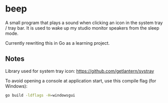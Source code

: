 # beep
A small program that plays a sound when clicking an icon in the system tray / tray bar. It is used to wake up my studio monitor speakers from the sleep mode.

Currently rewriting this in Go as a learning project.

## Notes 

Library used for system tray icon: https://github.com/getlantern/systray

To avoid opening a console at application start, use this compile flag (for Windows):

```bash
go build -ldflags -H=windowsgui
```
